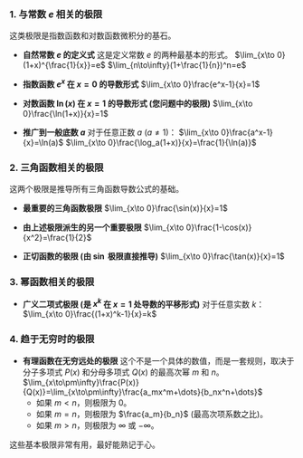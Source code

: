 ### 1. 与常数 $e$ 相关的极限

这类极限是指数函数和对数函数微积分的基石。

*   **自然常数 $e$ 的定义式**
    这是定义常数 $e$ 的两种最基本的形式。
    $\lim_{x\to 0}(1+x)^{\frac{1}{x}}=e$
    $\lim_{n\to\infty}(1+\frac{1}{n})^n=e$

*   **指数函数 $e^x$ 在 $x=0$ 的导数形式**
    $\lim_{x\to 0}\frac{e^x-1}{x}=1$

*   **对数函数 $\ln(x)$ 在 $x=1$ 的导数形式 (您问题中的极限)**
    $\lim_{x\to 0}\frac{\ln(1+x)}{x}=1$

*   **推广到一般底数 $a$**
    对于任意正数 $a$ ($a \neq 1$)：
    $\lim_{x\to 0}\frac{a^x-1}{x}=\ln(a)$
    $\lim_{x\to 0}\frac{\log_a(1+x)}{x}=\frac{1}{\ln(a)}$

### 2. 三角函数相关的极限

这两个极限是推导所有三角函数导数公式的基础。

*   **最重要的三角函数极限**
    $\lim_{x\to 0}\frac{\sin(x)}{x}=1$

*   **由上述极限派生的另一个重要极限**
    $\lim_{x\to 0}\frac{1-\cos(x)}{x^2}=\frac{1}{2}$

*   **正切函数的极限 (由 $\sin$ 极限直接推导)**
    $\lim_{x\to 0}\frac{\tan(x)}{x}=1$

### 3. 幂函数相关的极限

*   **广义二项式极限 (是 $x^k$ 在 $x=1$ 处导数的平移形式)**
    对于任意实数 $k$：
    $\lim_{x\to 0}\frac{(1+x)^k-1}{x}=k$

### 4. 趋于无穷时的极限

*   **有理函数在无穷远处的极限**
    这个不是一个具体的数值，而是一套规则，取决于分子多项式 $P(x)$ 和分母多项式 $Q(x)$ 的最高次幂 $m$ 和 $n$。
    $\lim_{x\to\pm\infty}\frac{P(x)}{Q(x)}=\lim_{x\to\pm\infty}\frac{a_mx^m+\dots}{b_nx^n+\dots}$
    -   如果 $m<n$，则极限为 $0$。
    -   如果 $m=n$，则极限为 $\frac{a_m}{b_n}$ (最高次项系数之比)。
    -   如果 $m>n$，则极限为 $\infty$ 或 $-\infty$。

这些基本极限非常有用，最好能熟记于心。